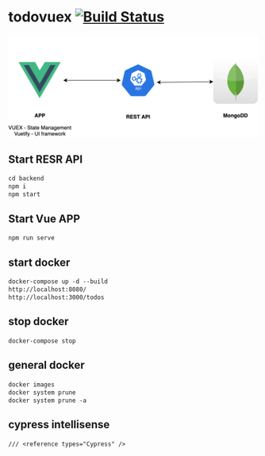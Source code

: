 # todovuex [![Build Status](https://github.com/johnmorrisQADeveloper/013_vue_vuex_mongo_express/workflows/main/badge.svg?branch=master)](.github/workflows/main.yml)
![Image description](src/assets/archvuexmongoexpress.png)


## Start RESR API
```
cd backend
npm i
npm start
```

## Start Vue APP
```
npm run serve
```

## start docker 
```
docker-compose up -d --build
http://localhost:8080/
http://localhost:3000/todos
```

## stop docker
```
docker-compose stop
```

## general docker
```
docker images
docker system prune
docker system prune -a

```

## cypress intellisense
```
/// <reference types="Cypress" />
```